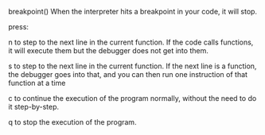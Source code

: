 breakpoint()
When the interpreter hits a breakpoint in your code, it will stop.

press:

n to step to the next line in the current function. If the code calls functions, it will execute them but the debugger does not get into them.

s to step to the next line in the current function. If the next
line is a function, the debugger goes into that, and you can then run one
instruction of that function at a time

c to continue the execution of the program normally, without the need to do it step-by-step.

q to stop the execution of the program.